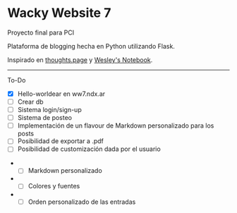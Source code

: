 # Wacky Website 7
Proyecto final para PCI

Plataforma de blogging hecha en Python utilizando Flask.

Inspirado en [thoughts.page](https://thoughts.page/) y [Wesley's Notebook](https://notebook.wesleyac.com/).

---

To-Do
- [x] Hello-worldear en ww7.ndx.ar
- [ ] Crear db
- [ ] Sistema login/sign-up
- [ ] Sistema de posteo
- [ ] Implementación de un flavour de Markdown personalizado para los posts
- [ ] Posibilidad de exportar a .pdf 
- [ ] Posibilidad de customización dada por el usuario
- - [ ] Markdown personalizado
- - [ ] Colores y fuentes
- - [ ] Orden personalizado de las entradas
